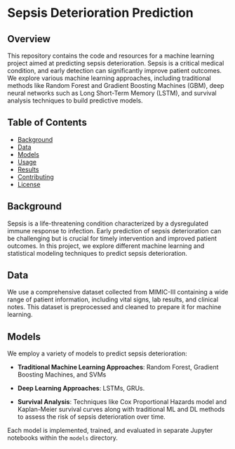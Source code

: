 # Sepsis Deterioration Prediction


## Overview

This repository contains the code and resources for a machine learning project aimed at predicting sepsis deterioration. Sepsis is a critical medical condition, and early detection can significantly improve patient outcomes. We explore various machine learning approaches, including traditional methods like Random Forest and Gradient Boosting Machines (GBM), deep neural networks such as Long Short-Term Memory (LSTM), and survival analysis techniques to build predictive models.

## Table of Contents

- [Background](#background)
- [Data](#data)
- [Models](#models)
- [Usage](#usage)
- [Results](#results)
- [Contributing](#contributing)
- [License](#license)

## Background

Sepsis is a life-threatening condition characterized by a dysregulated immune response to infection. Early prediction of sepsis deterioration can be challenging but is crucial for timely intervention and improved patient outcomes. In this project, we explore different machine learning and statistical modeling techniques to predict sepsis deterioration.

## Data

We use a comprehensive dataset collected from MIMIC-III containing a wide range of patient information, including vital signs, lab results, and clinical notes. This dataset is preprocessed and cleaned to prepare it for machine learning.

## Models

We employ a variety of models to predict sepsis deterioration:

- **Traditional Machine Learning Approaches**: Random Forest, Gradient Boosting Machines, and SVMs

- **Deep Learning Approaches**: LSTMs, GRUs.

- **Survival Analysis**: Techniques like Cox Proportional Hazards model and Kaplan-Meier survival curves along with traditional ML and DL methods to assess the risk of sepsis deterioration over time.

Each model is implemented, trained, and evaluated in separate Jupyter notebooks within the `models` directory.
